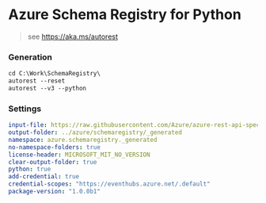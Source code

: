 # Azure Schema Registry for Python

> see https://aka.ms/autorest

### Generation
```ps
cd C:\Work\SchemaRegistry\
autorest --reset
autorest --v3 --python
```
### Settings
``` yaml
input-file: https://raw.githubusercontent.com/Azure/azure-rest-api-specs/arerlend.sr.init/specification/schemaregistry/data-plane/Microsoft.EventHub/preview/2018-01-01-preview/schemaregistry.json
output-folder: ../azure/schemaregistry/_generated
namespace: azure.schemaregistry._generated
no-namespace-folders: true
license-header: MICROSOFT_MIT_NO_VERSION
clear-output-folder: true
python: true
add-credential: true
credential-scopes: "https://eventhubs.azure.net/.default"
package-version: "1.0.0b1"
```
